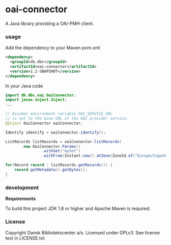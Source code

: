 oai-connector
=============

A Java library providing a OAI-PMH client.

### usage

Add the dependency to your Maven pom.xml

```xml
<dependency>
  <groupId>dk.dbc</groupId>
  <artifactId>oai-connector</artifactId>
  <version>1.1-SNAPSHOT</version>
</dependency>
```
 In your Java code

```java
import dk.dbc.oai.OaiConnector;
import javax.inject.Inject;
...

// Assumes environment variable OAI_SERVICE_URL
// is set to the base URL of the OAI provider service.
@Inject OaiConnector oaiConnector;

Identify identify = oaiConnector.identify();

ListRecords listRecords = oaiConnector.listRecords(
        new OaiConnector.Params()
                .withSet("mySet")
                .withFrom(Instant.now().atZone(ZoneId.of("Europe/Copenhagen"))));

for(Record record : listRecords.getRecords()) {
    record.getMetadata().getBytes();
}
```

### development

**Requirements**

To build this project JDK 1.8 or higher and Apache Maven is required.

### License

Copyright Dansk Bibliotekscenter a/s. Licensed under GPLv3.
See license text in LICENSE.txt
